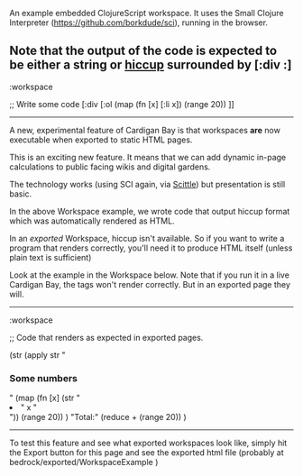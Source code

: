 An example embedded ClojureScript workspace. It uses the Small Clojure Interpreter (<https://github.com/borkdude/sci>), running in the browser.

Note that the output of the code is expected to be either a string or [hiccup](https://github.com/weavejester/hiccup) surrounded by [:div :]
----
:workspace

;; Write some code
[:div
[:ol
(map (fn [x] [:li x]) (range 20))
]]

----


A new, experimental feature of Cardigan Bay is that workspaces **are** now executable when exported to static HTML pages.

This is an exciting new feature. It means that we can add dynamic in-page calculations to public facing wikis and digital gardens.

The technology works (using SCI again, via [Scittle](https://github.com/babashka/scittle)) but presentation is still basic.

In the above Workspace example, we wrote code that output hiccup format which was automatically rendered as HTML. 

In an *exported* Workspace, hiccup isn't available. So if you want to write a program that renders correctly, you'll need it to produce HTML itself (unless plain text is sufficient)

Look at the example in the Workspace below. Note that if you run it in a live Cardigan Bay, the tags won't render correctly. But in an exported page they will.


----
:workspace

;; Code that renders as expected in exported pages.

(str
(apply str
  "<h3>Some numbers</h3>"
  (map (fn [x] (str "<li>" x "</li>")) (range 20))
)
  "Total:" (reduce + (range 20))
)

----

To test this feature and see what exported workspaces look like, simply hit the Export button for this page and see the exported html file (probably at bedrock/exported/WorkspaceExample )
